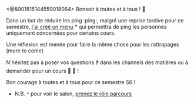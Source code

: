 <@&901815144559018064> 
Bonsoir à toutes et à tous ! :wave: 

Dans un but de réduire les ping :ping:, malgré une reprise tardive pour ce semestre, [j'ai créé un menu](https://discord.com/channels/694220883815956580/891362567476363274/965636948741988432) * qui permettra de ping les personnes uniquement concernées pour certains cours. 

Une réflexion est menée pour faire la même chose pour les rattrapages (more to come)

N'hésitez pas à poser vos questions :question: dans les channels des matières ou à demander pour un cours :book: :muscle: !

Bon courage à toutes et à tous pour ce semestre S6 !

* N.B. `*` pour voir le salon, [prenez le rôle parcours](https://discord.com/channels/694220883815956580/817741515564122143/895428636038012970)
